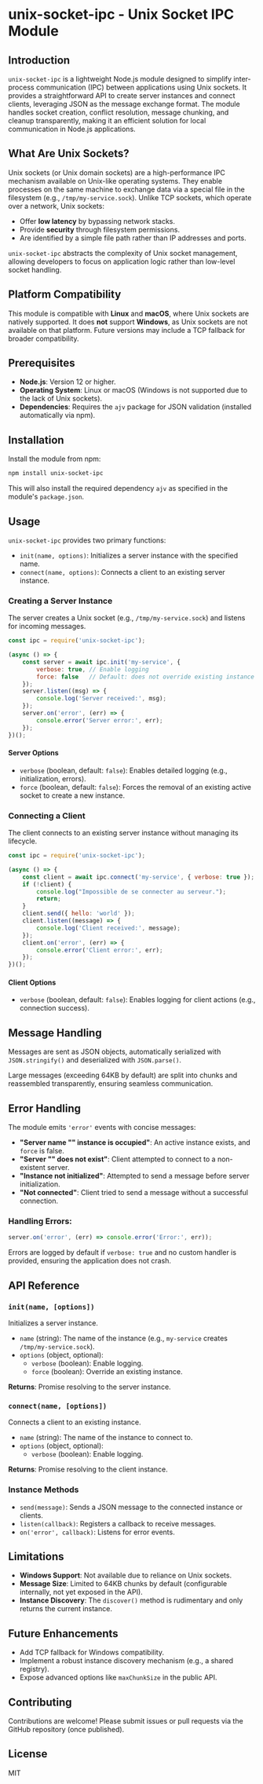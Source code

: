 # unix-socket-ipc - Unix Socket IPC Module

## Introduction

`unix-socket-ipc` is a lightweight Node.js module designed to simplify inter-process communication (IPC) between applications using Unix sockets. It provides a straightforward API to create server instances and connect clients, leveraging JSON as the message exchange format. The module handles socket creation, conflict resolution, message chunking, and cleanup transparently, making it an efficient solution for local communication in Node.js applications.

## What Are Unix Sockets?

Unix sockets (or Unix domain sockets) are a high-performance IPC mechanism available on Unix-like operating systems. They enable processes on the same machine to exchange data via a special file in the filesystem (e.g., `/tmp/my-service.sock`). Unlike TCP sockets, which operate over a network, Unix sockets:

- Offer **low latency** by bypassing network stacks.
- Provide **security** through filesystem permissions.
- Are identified by a simple file path rather than IP addresses and ports.

`unix-socket-ipc` abstracts the complexity of Unix socket management, allowing developers to focus on application logic rather than low-level socket handling.

## Platform Compatibility

This module is compatible with **Linux** and **macOS**, where Unix sockets are natively supported. It does **not** support **Windows**, as Unix sockets are not available on that platform. Future versions may include a TCP fallback for broader compatibility.

## Prerequisites

- **Node.js**: Version 12 or higher.
- **Operating System**: Linux or macOS (Windows is not supported due to the lack of Unix sockets).
- **Dependencies**: Requires the `ajv` package for JSON validation (installed automatically via npm).

## Installation

Install the module from npm:

```bash
npm install unix-socket-ipc
```

This will also install the required dependency `ajv` as specified in the module's `package.json`.

## Usage

`unix-socket-ipc` provides two primary functions:

- `init(name, options)`: Initializes a server instance with the specified name.
- `connect(name, options)`: Connects a client to an existing server instance.

### Creating a Server Instance

The server creates a Unix socket (e.g., `/tmp/my-service.sock`) and listens for incoming messages.

```javascript
const ipc = require('unix-socket-ipc');

(async () => {
    const server = await ipc.init('my-service', {
        verbose: true, // Enable logging
        force: false   // Default: does not override existing instance
    });
    server.listen((msg) => {
        console.log('Server received:', msg);
    });
    server.on('error', (err) => {
        console.error('Server error:', err);
    });
})();
```

#### Server Options

- `verbose` (boolean, default: `false`): Enables detailed logging (e.g., initialization, errors).
- `force` (boolean, default: `false`): Forces the removal of an existing active socket to create a new instance.

### Connecting a Client

The client connects to an existing server instance without managing its lifecycle.

```javascript
const ipc = require('unix-socket-ipc');

(async () => {
    const client = await ipc.connect('my-service', { verbose: true });
    if (!client) {
        console.log("Impossible de se connecter au serveur.");
        return; 
    }
    client.send({ hello: 'world' });
    client.listen((message) => {
        console.log('Client received:', message);
    });
    client.on('error', (err) => {
        console.error('Client error:', err);
    });
})();
```

#### Client Options

- `verbose` (boolean, default: `false`): Enables logging for client actions (e.g., connection success).

## Message Handling

Messages are sent as JSON objects, automatically serialized with `JSON.stringify()` and deserialized with `JSON.parse()`.

Large messages (exceeding 64KB by default) are split into chunks and reassembled transparently, ensuring seamless communication.

## Error Handling

The module emits `'error'` events with concise messages:

- **"Server name \"<name>\" instance is occupied"**: An active instance exists, and `force` is false.
- **"Server \"<name>\" does not exist"**: Client attempted to connect to a non-existent server.
- **"Instance not initialized"**: Attempted to send a message before server initialization.
- **"Not connected"**: Client tried to send a message without a successful connection.

### Handling Errors:

```javascript
server.on('error', (err) => console.error('Error:', err));
```

Errors are logged by default if `verbose: true` and no custom handler is provided, ensuring the application does not crash.

## API Reference

### `init(name, [options])`

Initializes a server instance.

- `name` (string): The name of the instance (e.g., `my-service` creates `/tmp/my-service.sock`).
- `options` (object, optional):
  - `verbose` (boolean): Enable logging.
  - `force` (boolean): Override an existing instance.

**Returns**: Promise resolving to the server instance.

### `connect(name, [options])`

Connects a client to an existing instance.

- `name` (string): The name of the instance to connect to.
- `options` (object, optional):
  - `verbose` (boolean): Enable logging.

**Returns**: Promise resolving to the client instance.

### Instance Methods

- `send(message)`: Sends a JSON message to the connected instance or clients.
- `listen(callback)`: Registers a callback to receive messages.
- `on('error', callback)`: Listens for error events.

## Limitations

- **Windows Support**: Not available due to reliance on Unix sockets.
- **Message Size**: Limited to 64KB chunks by default (configurable internally, not yet exposed in the API).
- **Instance Discovery**: The `discover()` method is rudimentary and only returns the current instance.

## Future Enhancements

- Add TCP fallback for Windows compatibility.
- Implement a robust instance discovery mechanism (e.g., a shared registry).
- Expose advanced options like `maxChunkSize` in the public API.

## Contributing

Contributions are welcome! Please submit issues or pull requests via the GitHub repository (once published).

## License

MIT

